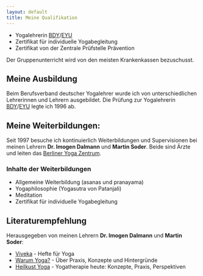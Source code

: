 ```yaml
---
layout: default
title: Meine Qualifikation
---
```


* Yogalehrerin [BDY](http://yoga.de)/[EYU](http://yogaeurop.com)
* Zertifikat für individuelle Yogabegleitung
* Zertifikat von der Zentrale Prüfstelle Prävention

Der Gruppenunterricht wird von den meisten Krankenkassen bezuschusst.

## Meine Ausbildung

Beim Berufsverband deutscher Yogalehrer wurde ich von unterschiedlichen Lehrerinnen und Lehrern ausgebildet. Die Prüfung zur Yogalehrerin [BDY](http://yoga.de)/[EYU](http://yogaeurop.com) legte ich 1996 ab.

## Meine Weiterbildungen:

Seit 1997 besuche ich kontinuierlich Weiterbildungen und Supervisionen bei meinen Lehrern **Dr. Imogen Dalmann** und **Martin Soder**. Beide sind Ärzte und leiten das [Berliner Yoga Zentrum](http://byz.de).

### Inhalte der Weiterbildungen

* Allgemeine Weiterbildung (asanas und pranayama)
* Yogaphilosophie (Yogasutra von Patanjali)
* Meditation
* Zertifikat für individuelle Yogabegleitung

## Literaturempfehlung

Herausgegeben von meinen Lehrern **Dr. Imogen Dalmann** und **Martin Soder**:

* [Viveka](http://viveka.de) - Hefte für Yoga
* [Warum Yoga?](http://www.warumyoga.de) - Über Praxis, Konzepte und Hintergründe
* [Heilkust Yoga](http://www.heilkunstyoga.de) - Yogatherapie heute: Konzepte, Praxis, Perspektiven
